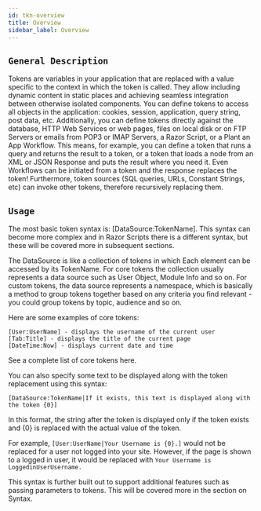 ```yaml
---
id: tkn-overview
title: Overview
sidebar_label: Overview
---
```


## `General Description`

Tokens are variables in your application that are replaced with a value specific to the context in which the token is called. They allow including dynamic content in static places and achieving seamless integration between otherwise isolated components. You can define tokens to access all objects in the application: cookies, session, application, query string, post data, etc. Additionally, you can define tokens directly against the database, HTTP Web Services or web pages, files on local disk or on FTP Servers or emails from POP3 or IMAP Servers, a Razor Script, or a Plant an App Workflow. This means, for example, you can define a token that runs a query and returns the result to a token, or a token that loads a node from an XML or JSON Response and puts the result where you need it. Even Workflows can be initiated from a token and the response replaces the token! Furthermore, token sources (SQL queries, URLs, Constant Strings, etc) can invoke other tokens, therefore recursively replacing them.

## `Usage`

The most basic token syntax is: [DataSource:TokenName]. This syntax can become more complex and in Razor Scripts there is a different syntax, but these will be covered more in subsequent sections.

The DataSource is like a collection of tokens in which Each element can be accessed by its TokenName. For core tokens the collection usually represents a data source such as User Object, Module Info and so on. For custom tokens, the data source represents a namespace, which is basically a method to group tokens together based on any criteria you find relevant - you could group tokens by topic, audience and so on.

Here are some examples of core tokens:

```
[User:UserName] - displays the username of the current user
[Tab:Title] - displays the title of the current page
[DateTime:Now] - displays current date and time
```

See a complete list of core tokens here.

You can also specify some text to be displayed along with the token replacement using this syntax: 

```
[DataSource:TokenName|If it exists, this text is displayed along with the token {0}]
```
In this format, the string after the token is displayed only if the token exists and {0} is replaced with the actual value of the token.

For example, `[User:UserName|Your Username is {0}.]` would not be replaced for a user not logged into your site. However, if the page is shown to a logged in user, it would be replaced with `Your Username is LoggedinUserUsername.`

This syntax is further built out to support additional features such as passing parameters to tokens. This will be covered more in the section on Syntax. 